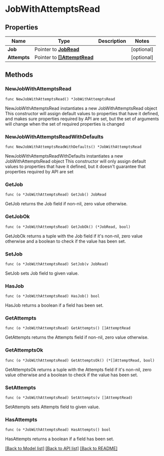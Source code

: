 # JobWithAttemptsRead

## Properties

Name | Type | Description | Notes
------------ | ------------- | ------------- | -------------
**Job** | Pointer to [**JobRead**](JobRead.md) |  | [optional] 
**Attempts** | Pointer to [**[]AttemptRead**](AttemptRead.md) |  | [optional] 

## Methods

### NewJobWithAttemptsRead

`func NewJobWithAttemptsRead() *JobWithAttemptsRead`

NewJobWithAttemptsRead instantiates a new JobWithAttemptsRead object
This constructor will assign default values to properties that have it defined,
and makes sure properties required by API are set, but the set of arguments
will change when the set of required properties is changed

### NewJobWithAttemptsReadWithDefaults

`func NewJobWithAttemptsReadWithDefaults() *JobWithAttemptsRead`

NewJobWithAttemptsReadWithDefaults instantiates a new JobWithAttemptsRead object
This constructor will only assign default values to properties that have it defined,
but it doesn't guarantee that properties required by API are set

### GetJob

`func (o *JobWithAttemptsRead) GetJob() JobRead`

GetJob returns the Job field if non-nil, zero value otherwise.

### GetJobOk

`func (o *JobWithAttemptsRead) GetJobOk() (*JobRead, bool)`

GetJobOk returns a tuple with the Job field if it's non-nil, zero value otherwise
and a boolean to check if the value has been set.

### SetJob

`func (o *JobWithAttemptsRead) SetJob(v JobRead)`

SetJob sets Job field to given value.

### HasJob

`func (o *JobWithAttemptsRead) HasJob() bool`

HasJob returns a boolean if a field has been set.

### GetAttempts

`func (o *JobWithAttemptsRead) GetAttempts() []AttemptRead`

GetAttempts returns the Attempts field if non-nil, zero value otherwise.

### GetAttemptsOk

`func (o *JobWithAttemptsRead) GetAttemptsOk() (*[]AttemptRead, bool)`

GetAttemptsOk returns a tuple with the Attempts field if it's non-nil, zero value otherwise
and a boolean to check if the value has been set.

### SetAttempts

`func (o *JobWithAttemptsRead) SetAttempts(v []AttemptRead)`

SetAttempts sets Attempts field to given value.

### HasAttempts

`func (o *JobWithAttemptsRead) HasAttempts() bool`

HasAttempts returns a boolean if a field has been set.


[[Back to Model list]](../README.md#documentation-for-models) [[Back to API list]](../README.md#documentation-for-api-endpoints) [[Back to README]](../README.md)


